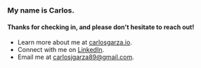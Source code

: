 ### My name is Carlos.
#### Thanks for checking in, and please don't hesitate to reach out! 
- Learn more about me at [carlosgarza.io](https://www.carlosgarza.io/).
- Connect with me on [LinkedIn](https://www.linkedin.com/in/carlosjgarza89/).
- Email me at <carlosjgarza89@gmail.com>.
